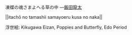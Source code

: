 凍蝶の魂さまよへる草の中
—[飯田龍太](https://ja.wikipedia.org/wiki/飯田龍太)

||itachō no tamashii samayoeru kusa no naka||

浮世絵: Kikugawa Eizan, Poppies and Butterfly, Edo Period